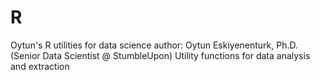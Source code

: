 # R
Oytun's R utilities for data science
author: Oytun Eskiyenenturk, Ph.D. (Senior Data Scientist @ StumbleUpon)
Utility functions for data analysis and extraction
